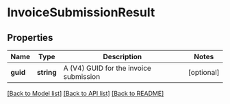 # InvoiceSubmissionResult

## Properties
Name | Type | Description | Notes
------------ | ------------- | ------------- | -------------
**guid** | **string** | A (V4) GUID for the invoice submission | [optional] 

[[Back to Model list]](../README.md#documentation-for-models) [[Back to API list]](../README.md#documentation-for-api-endpoints) [[Back to README]](../README.md)


